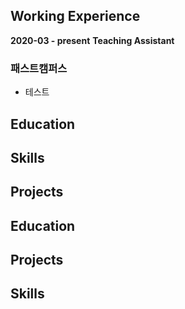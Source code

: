 <!--
### Hi there 👋

**smilejin92/smilejin92** is a ✨ _special_ ✨ repository because its `README.md` (this file) appears on your GitHub profile.

Here are some ideas to get you started:

- 🔭 I’m currently working on ...
- 🌱 I’m currently learning ...
- 👯 I’m looking to collaborate on ...
- 🤔 I’m looking for help with ...
- 💬 Ask me about ...
- 📫 How to reach me: ...
- 😄 Pronouns: ...
- ⚡ Fun fact: ...

👨🏻‍💻 FE Web Developer
✅ React JS
✅ JavaScript (ES6+)
✅ Semantic HTML
✅ Responsive CSS
✅ Webpack

-->

## Working Experience
**2020-03 - present**		**Teaching Assistant**

<section styles="padding-left: 100px">
  <h3>패스트캠퍼스</h3>
	<ul>
		<li>테스트</li>
	</ul>
</section>

## Education
## Skills

## Projects



## Education
## Projects
## Skills
